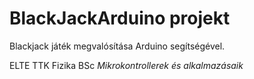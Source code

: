 # BlackJackArduino projekt

Blackjack játék megvalósítása Arduino segítségével.

ELTE TTK Fizika BSc *Mikrokontrollerek és alkalmazásaik*
